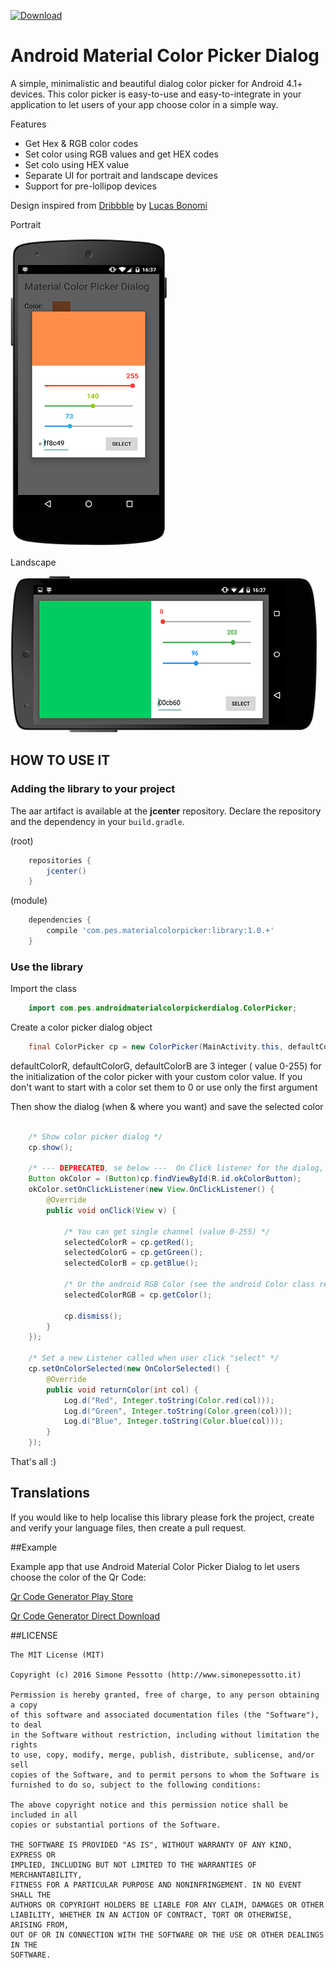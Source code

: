 [ ![Download](https://api.bintray.com/packages/pes8/maven/Material-Color-Picker-Dialog/images/download.svg) ](https://bintray.com/pes8/maven/Material-Color-Picker-Dialog/_latestVersion)

# Android Material Color Picker Dialog
A simple, minimalistic and beautiful dialog color picker for Android 4.1+ devices. This color picker is easy-to-use and easy-to-integrate in your application to let users of your app choose color in a simple way.

Features
- Get Hex & RGB color codes
- Set color using RGB values and get HEX codes
- Set colo using HEX value
- Separate UI for portrait and landscape devices
- Support for pre-lollipop devices

Design inspired from [Dribbble](https://dribbble.com/shots/1858968-Material-Design-colorpicker?list=following&offset=4) by [Lucas Bonomi](http://lucasbonomi.com/)

Portrait

![portrait](/screenshots/main.jpg)

Landscape

![landscape](/screenshots/main_land.jpg)


## HOW TO USE IT

### Adding the library to your project
The aar artifact is available at the **jcenter** repository. Declare the repository and the
dependency in your `build.gradle`.
    
(root)
```groovy
    repositories {
        jcenter()
    }
```
    
(module)
```groovy    
    dependencies {
        compile 'com.pes.materialcolorpicker:library:1.0.+'
    }
```

### Use the library

Import the class
```java
    import com.pes.androidmaterialcolorpickerdialog.ColorPicker;
```

Create a color picker dialog object

```java
    final ColorPicker cp = new ColorPicker(MainActivity.this, defaultColorR, defaultColorG, defaultColorB);
```

defaultColorR, defaultColorG, defaultColorB are 3 integer ( value 0-255) for the initialization of the color picker with your custom color value. If you don't want to start with a color set them to 0 or use only the first argument

Then show the dialog (when & where you want) and save the selected color

```java

    /* Show color picker dialog */
    cp.show();
    
    /* --- DEPRECATED, se below ---  On Click listener for the dialog, when the user select the color */
    Button okColor = (Button)cp.findViewById(R.id.okColorButton);
    okColor.setOnClickListener(new View.OnClickListener() {
        @Override
        public void onClick(View v) {

            /* You can get single channel (value 0-255) */
            selectedColorR = cp.getRed();
            selectedColorG = cp.getGreen();
            selectedColorB = cp.getBlue();

            /* Or the android RGB Color (see the android Color class reference) */
            selectedColorRGB = cp.getColor();

            cp.dismiss();
        }
    });
    
    /* Set a new Listener called when user click "select" */
    cp.setOnColorSelected(new OnColorSelected() {
        @Override
        public void returnColor(int col) {
            Log.d("Red", Integer.toString(Color.red(col)));
            Log.d("Green", Integer.toString(Color.green(col)));
            Log.d("Blue", Integer.toString(Color.blue(col)));
        }
    });
```

That's all :)
## Translations

If you would like to help localise this library please fork the project, create and verify your language files, then create a pull request.


##Example

Example app that use Android Material Color Picker Dialog to let users choose the color of the Qr Code:

[Qr Code Generator Play Store](https://play.google.com/store/apps/details?id=com.pes.qrcodegeneratorv2)

[Qr Code Generator Direct Download](http://www.simonepessotto.it/App/QrCodeGeneratorRevolution.apk)

##LICENSE
```
The MIT License (MIT)

Copyright (c) 2016 Simone Pessotto (http://www.simonepessotto.it)

Permission is hereby granted, free of charge, to any person obtaining a copy
of this software and associated documentation files (the "Software"), to deal
in the Software without restriction, including without limitation the rights
to use, copy, modify, merge, publish, distribute, sublicense, and/or sell
copies of the Software, and to permit persons to whom the Software is
furnished to do so, subject to the following conditions:

The above copyright notice and this permission notice shall be included in all
copies or substantial portions of the Software.

THE SOFTWARE IS PROVIDED "AS IS", WITHOUT WARRANTY OF ANY KIND, EXPRESS OR
IMPLIED, INCLUDING BUT NOT LIMITED TO THE WARRANTIES OF MERCHANTABILITY,
FITNESS FOR A PARTICULAR PURPOSE AND NONINFRINGEMENT. IN NO EVENT SHALL THE
AUTHORS OR COPYRIGHT HOLDERS BE LIABLE FOR ANY CLAIM, DAMAGES OR OTHER
LIABILITY, WHETHER IN AN ACTION OF CONTRACT, TORT OR OTHERWISE, ARISING FROM,
OUT OF OR IN CONNECTION WITH THE SOFTWARE OR THE USE OR OTHER DEALINGS IN THE
SOFTWARE.
```
